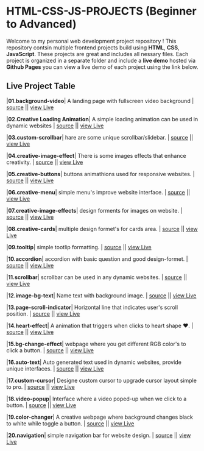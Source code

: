 # HTML-CSS-JS-PROJECTS (Beginner to Advanced)
Welcome to my personal web development project repository !
This repository contsin multiple frontend projects build using **HTML**, **CSS**, **JavaScript**. These projects are great and includes all nessary files.
Each project is organized in a separate folder and include a **live demo** hosted via **Github Pages** you can view a live demo of each project using the link below.
## Live Project Table
|**01.background-video**| A landing page with fullscreen video background | [source](./01.background-video) ||
[view Live](https://bhavneet-saini.github.io/HTML-CSS-JS-PROJECTS/01.background-video/)

|**02.Creative Loading Animation**| A simple loading animation can be used in dynamic websites | [source](./02.creative-loading-animation) ||
[view Live](https://bhavneet-saini.github.io/HTML-CSS-JS-PROJECTS/02.creative-loading-animation/)

|**03.custom-scrollbar**| hare are some unique scrollbar/slidebar. | [source](./03.custom-scrollbar) ||
[view Live](https://bhavneet-saini.github.io/HTML-CSS-JS-PROJECTS/03.custom-scrollbar/)

|**04.creative-image-effect**| There is some images effects that enhance creativity. | [source](./04.creative-image-effect) ||
[view Live](https://bhavneet-saini.github.io/HTML-CSS-JS-PROJECTS/04.creative-image-effect/)

|**05.creative-buttons**| buttons animathions used for responsive websites. | [source](./05.creative-buttons) ||
[view Live](https://bhavneet-saini.github.io/HTML-CSS-JS-PROJECTS/05.creative-buttons/)

|**06.creative-menu**| simple menu's improve website interface. | [source](./06.creative-menu) ||
[view Live](https://bhavneet-saini.github.io/HTML-CSS-JS-PROJECTS/06.creative-menu/)

|**07.creative-image-effects**| design forments for images on website. | [source](./07.creative-image-effects) ||
[view Live](https://bhavneet-saini.github.io/HTML-CSS-JS-PROJECTS/07.creative-image-effects/)

|**08.creative-cards**| multiple design formet's for cards area. | [source](./08.creative-cards) ||
[view Live](https://bhavneet-saini.github.io/HTML-CSS-JS-PROJECTS/08.creative-cards/)

|**09.tooltip**| simple tootlip formatting. | [source](./09.tooltip) ||
[view Live](https://bhavneet-saini.github.io/HTML-CSS-JS-PROJECTS/09.tooltip/)

|**10.accordion**| accordion with basic question and good design-formet. | [source](./10.accordion) ||
[view Live](https://bhavneet-saini.github.io/HTML-CSS-JS-PROJECTS/10.accordion/)

|**11.scrollbar**| scrollbar can be used in any dynamic websites. | [source](./11.scrollbar) ||
[view Live](https://bhavneet-saini.github.io/HTML-CSS-JS-PROJECTS/11.scrollbar/)

|**12.image-bg-text**| Name text with background image. | [source](./12.image-bg-text) ||
[view Live](https://bhavneet-saini.github.io/HTML-CSS-JS-PROJECTS/12.image-bg-text/)

|**13.page-scroll-indicator**| Horizontal line that indicates user's scroll position. | [source](./13.page-scroll-indicator) ||
[view Live](https://bhavneet-saini.github.io/HTML-CSS-JS-PROJECTS/13.page-scroll-indicator/)

|**14.heart-effect**| A animation that triggers when clicks to heart shape ❤. | [source](./14.heart-effect) ||
[view Live](https://bhavneet-saini.github.io/HTML-CSS-JS-PROJECTS/14.heart-effect/)

|**15.bg-change-effect**| webpage where you get different RGB color's to click a button. | [source](./15.bg-change-effect) ||
[view Live](https://bhavneet-saini.github.io/HTML-CSS-JS-PROJECTS/15.bg-change-effect/)

|**16.auto-text**| Auto generated text used in dynamic websites, provide unique interfaces. | [source](./16.auto-text) ||
[view Live](https://bhavneet-saini.github.io/HTML-CSS-JS-PROJECTS/16.auto-text/)

|**17.custom-cursor**| Designe custom cursor to upgrade cursor layout simple to pro. | [source](./17.custom-cursor) ||
[view Live](https://bhavneet-saini.github.io/HTML-CSS-JS-PROJECTS/17.custom-cursor/)

|**18.video-popup**| Interface where a video poped-up when we click to a button. | [source](./18.video-popup) ||
[view Live](https://bhavneet-saini.github.io/HTML-CSS-JS-PROJECTS/18.video-popup/)

|**19.color-changer**| A creative webpage where background changes black to white while toggle a button. | [source](./19.color-changer) ||
[view Live](https://bhavneet-saini.github.io/HTML-CSS-JS-PROJECTS/19.color-changer/)

|**20.navigation**| simple navigation bar for website design. | [source](./20.navigator) ||
[view Live](https://bhavneet-saini.github.io/HTML-CSS-JS-PROJECTS/20.navigator/)

